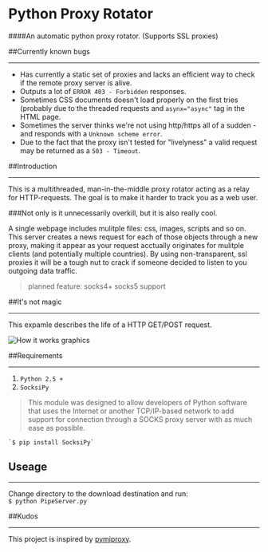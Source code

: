 # Python Proxy Rotator
####An automatic python proxy rotator. (Supports SSL proxies)

##Currently known bugs
***
* Has currently a static set of proxies and lacks an efficient way to check if the remote proxy server is alive.
* Outputs a lot of `ERROR 403 - Forbidden` responses.
* Sometimes CSS documents doesn't load properly on the first tries (probably due to the threaded requests and `asynx="async"` tag in the HTML page.
* Sometimes the server thinks we're not using http/https all of a sudden - and responds with a `Unknown scheme error`.
* Due to the fact that the proxy isn't tested for "livelyness" a valid request may be returned as a `503 - Timeout`.

##Introduction
***
This is a multithreaded, man-in-the-middle proxy rotator acting as a relay for HTTP-requests. The goal is to make it harder to track you as a web user.

###Not only is it unnecessarily overkill, but it is also really cool. 

A single webpage includes mulitple files: css, images, scripts and so on. This server creates a news request for each of those objects through a new proxy, making it appear as your request acctually originates for mulitple clients (and potentially multiple countries). By using non-transparent, ssl proxies it will be a tough nut to crack if someone decided to listen to you outgoing data traffic.

> planned feature: socks4+ socks5 support

##It's not magic
***
This expamle describes the life of a HTTP GET/POST request.

![How it works graphics](https://github.com/jorgenkg/python-proxy-rotator/blob/master/magic.png?raw=true)

##Requirements
***
1. `Python 2.5 +`
2. `SocksiPy`
> This module was designed to allow developers of Python software that uses the Internet or another TCP/IP-based 
>network to add support for connection through a SOCKS proxy server with as much ease as possible.

	`$ pip install SocksiPy`
	
## Useage
***
Change directory to the download destination and run:  
`$ python PipeServer.py`


##Kudos
***
This project is inspired by [pymiproxy](https://github.com/allfro/pymiproxy).
